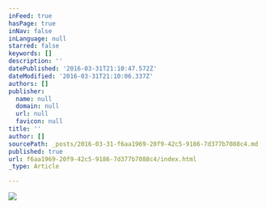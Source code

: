 ```yaml
---
inFeed: true
hasPage: true
inNav: false
inLanguage: null
starred: false
keywords: []
description: ''
datePublished: '2016-03-31T21:10:47.572Z'
dateModified: '2016-03-31T21:10:06.337Z'
authors: []
publisher:
  name: null
  domain: null
  url: null
  favicon: null
title: ''
author: []
sourcePath: _posts/2016-03-31-f6aa1969-20f9-42c5-9186-7d377b7088c4.md
published: true
url: f6aa1969-20f9-42c5-9186-7d377b7088c4/index.html
_type: Article

---
```

![](https://the-grid-user-content.s3-us-west-2.amazonaws.com/2bd48786-0567-40da-8e24-a2da9ce70c25.jpg)